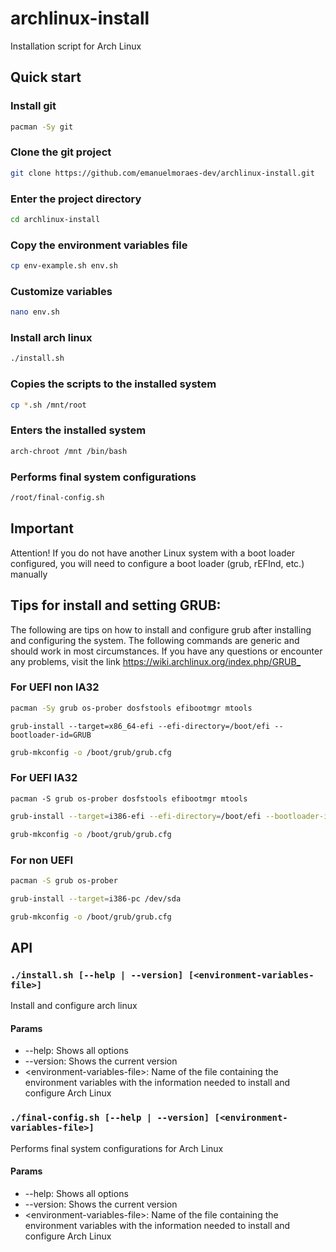 # archlinux-install
Installation script for Arch Linux

## Quick start
### Install git
```sh
pacman -Sy git
```
### Clone the git project
```sh
git clone https://github.com/emanuelmoraes-dev/archlinux-install.git
```
### Enter the project directory
```sh
cd archlinux-install
```
### Copy the environment variables file
```sh
cp env-example.sh env.sh
```
### Customize variables
```sh
nano env.sh
```
### Install arch linux
```sh
./install.sh
```
### Copies the scripts to the installed system
```sh
cp *.sh /mnt/root
```
### Enters the installed system
```sh
arch-chroot /mnt /bin/bash
```
### Performs final system configurations
```sh
/root/final-config.sh
```

## Important
Attention! If you do not have another Linux system with a boot loader configured, you will need to configure a boot loader (grub, rEFInd, etc.) manually

## Tips for install and setting GRUB:
The following are tips on how to install and configure grub after installing and configuring the system. The following commands are generic and should work in most circumstances. If you have any questions or encounter any problems, visit the link <https://wiki.archlinux.org/index.php/GRUB_>
### For UEFI non IA32
```sh
pacman -Sy grub os-prober dosfstools efibootmgr mtools
```
```
grub-install --target=x86_64-efi --efi-directory=/boot/efi --bootloader-id=GRUB
```
```sh
grub-mkconfig -o /boot/grub/grub.cfg
```
### For UEFI IA32
```
pacman -S grub os-prober dosfstools efibootmgr mtools
```
```sh
grub-install --target=i386-efi --efi-directory=/boot/efi --bootloader-id=GRUB
```
```sh
grub-mkconfig -o /boot/grub/grub.cfg
```
### For non UEFI
```sh
pacman -S grub os-prober
```
```sh
grub-install --target=i386-pc /dev/sda
```
```sh
grub-mkconfig -o /boot/grub/grub.cfg
```

## API

### ```./install.sh [--help | --version] [<environment-variables-file>]```

Install and configure arch linux

#### Params
 * --help:                     Shows all options
 * --version:                  Shows the current version
 * \<environment-variables-file\>: Name of the file containing the environment variables with the information needed to install and configure Arch Linux

### ```./final-config.sh [--help | --version] [<environment-variables-file>]```

Performs final system configurations for Arch Linux

#### Params
 * --help:                     Shows all options
 * --version:                  Shows the current version
 * \<environment-variables-file\>: Name of the file containing the environment variables with the information needed to install and configure Arch Linux
